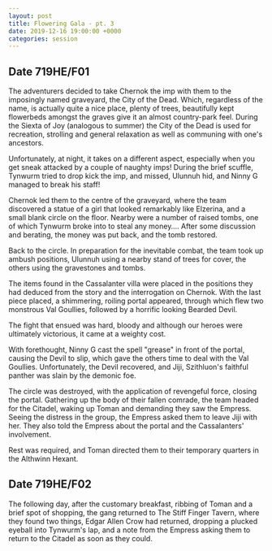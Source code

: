 ```yaml
---
layout: post
title: Flowering Gala - pt. 3
date: 2019-12-16 19:00:00 +0000
categories: session
---
```


## Date 719HE/F01

The adventurers decided to take Chernok the imp with them to the imposingly
named graveyard, the City of the Dead. Which, regardless of the name, is
actually quite a nice place, plenty of trees, beautifully kept flowerbeds
amongst the graves give it an almost country-park feel. During the Siexta of Joy
(analogous to summer) the City of the Dead is used for recreation, strolling and
general relaxation as well as communing with one's ancestors.

Unfortunately, at night, it takes on a different aspect, especially when you get
sneak attacked by a couple of naughty imps! During the brief scuffle, Tynwurm
tried to drop kick the imp, and missed, Ulunnuh hid, and Ninny G managed to
break his staff!

Chernok led them to the centre of the graveyard, where the team discovered a
statue of a girl that looked remarkably like Elzerina, and a small blank circle
on the floor. Nearby were a number of raised tombs, one of which Tynwurm broke
into to steal any money…. After some discussion and berating, the money was put
back, and the tomb restored.

Back to the circle. In preparation for the inevitable combat, the team took up
ambush positions, Ulunnuh using a nearby stand of trees for cover, the others
using the gravestones and tombs.

The items found in the Cassalanter villa were placed in the positions they had
deduced from the story and the interrogation on Chernok. With the last piece
placed, a shimmering, roiling portal appeared, through which flew two monstrous
Val Goullies, followed by a horrific looking Bearded Devil.

The fight that ensued was hard, bloody and although our heroes were ultimately
victorious, it came at a weighty cost.

With forethought, Ninny G cast the spell "grease" in front of the portal,
causing the Devil to slip, which gave the others time to deal with the Val
Goullies. Unfortunately, the Devil recovered, and Jiji, Szithluon's faithful
panther was slain by the demonic foe.

The circle was destroyed, with the application of revengeful force, closing the
portal. Gathering up the body of their fallen comrade, the team headed for the
Citadel, waking up Toman and demanding they saw the Empress. Seeing the distress
in the group, the Empress asked them to leave Jiji with her. They also told the
Empress about the portal and the Cassalanters' involvement.

Rest was required, and Toman directed them to their temporary quarters in the
Althwinn Hexant.

## Date 719HE/F02

The following day, after the customary breakfast, ribbing of Toman and a brief
spot of shopping, the gang returned to The Stiff Finger Tavern, where they found
two things, Edgar Allen Crow had returned, dropping a plucked eyeball into
Tynwurm's lap, and a note from the Empress asking them to return to the Citadel
as soon as they could.
